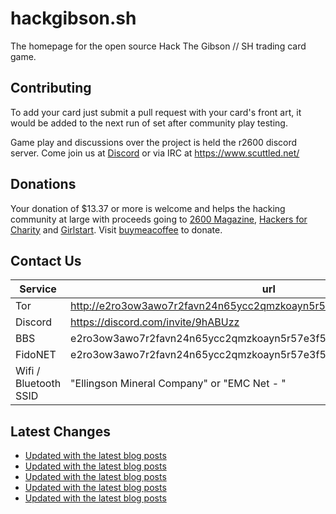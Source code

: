 # hackgibson.sh
The homepage for the open source Hack The Gibson // SH trading card game.


## Contributing

To add your card just submit a pull request with your card's front art, it would be added to the next run of set after community play testing.

Game play and discussions over the project is held the r2600 discord server. Come join us at [Discord](https://discord.com/invite/9hABUzz) or via IRC at https://www.scuttled.net/


## Donations

Your donation of $13.37 or more is welcome and helps the hacking community at large with proceeds going to [2600 Magazine](https://2600.com/), [Hackers for Charity](https://hackersforcharity.org) and [Girlstart](https://girlstart.org).  Visit [buymeacoffee](https://www.buymeacoffee.com/hackgibson.sh) to donate.


## Contact Us

Service | url
-|-
Tor | http://e2ro3ow3awo7r2favn24n65ycc2qmzkoayn5r57e3f56nvjwdcgg32ad.onion
Discord | https://discord.com/invite/9hABUzz
BBS | e2ro3ow3awo7r2favn24n65ycc2qmzkoayn5r57e3f56nvjwdcgg32ad.onion:23
FidoNET | e2ro3ow3awo7r2favn24n65ycc2qmzkoayn5r57e3f56nvjwdcgg32ad.onion:24554
Wifi / Bluetooth SSID | "Ellingson Mineral Company" or "EMC Net - <fidonet address>"

## Latest Changes
<!-- BLOG-POST-LIST:START -->
- [Updated with the latest blog posts](https://github.com/DFW2600/hackgibson.sh/commit/864dcd2cb0314a56d353a0d69c223e90e64549c7)
- [Updated with the latest blog posts](https://github.com/DFW2600/hackgibson.sh/commit/f61e9292b15450644c5bf7cb8859951add0bb5f6)
- [Updated with the latest blog posts](https://github.com/DFW2600/hackgibson.sh/commit/8be8ac624e1702cee5c322d2d7bd52768542a209)
- [Updated with the latest blog posts](https://github.com/DFW2600/hackgibson.sh/commit/478681e5ead18b4ab4091653426b026aff9e098b)
- [Updated with the latest blog posts](https://github.com/DFW2600/hackgibson.sh/commit/ea36ee708c450d786e5074aa6a38b2cdb8b7cf5f)
<!-- BLOG-POST-LIST:END -->
